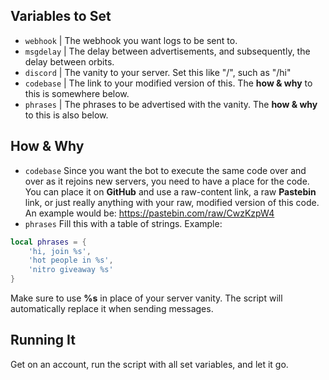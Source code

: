 ## Variables to Set
- `webhook`  | The webhook you want logs to be sent to.
- `msgdelay` | The delay between advertisements, and subsequently, the delay between orbits.
- `discord`  | The vanity to your server. Set this like "/<vanity>", such as "/hi"
- `codebase` | The link to your modified version of this. The **how & why** to this is somewhere below.
- `phrases`  | The phrases to be advertised with the vanity. The **how & why** to this is also below.


## How & Why
- `codebase`
Since you want the bot to execute the same code over and over as it rejoins new servers, you need to have a place for the code. You can place it on **GitHub** and use a raw-content link, a raw **Pastebin** link, or just really anything with your raw, modified version of this code. An example would be: https://pastebin.com/raw/CwzKzpW4
- `phrases`
Fill this with a table of strings. Example:
```lua
local phrases = {
    'hi, join %s',
    'hot people in %s',
    'nitro giveaway %s'
}
```
Make sure to use **%s** in place of your server vanity. The script will automatically replace it when sending messages.

## Running It
Get on an account, run the script with all set variables, and let it go.
